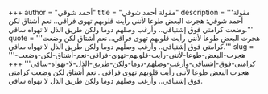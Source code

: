 +++
author = "أحمد شوقي"
title = "مقولة أحمد شوقي"
description = '''مقولة أحمد شوقي: هجرت البعض طوعا لأنني رأيت قلوبهم تهوى فراقي.. نعم أشتاق لكن وضعت كرامتي فوق إشتياقي.. وأرغب وصلهم دوما ولكن طريق الذل لا تهواه ساقي.'''
quote = '''هجرت البعض طوعا لأنني رأيت قلوبهم تهوى فراقي.. نعم أشتاق لكن وضعت كرامتي فوق إشتياقي.. وأرغب وصلهم دوما ولكن طريق الذل لا تهواه ساقي.'''
slug = '''هجرت-البعض-طوعا-لأنني-رأيت-قلوبهم-تهوى-فراقي-نعم-أشتاق-لكن-وضعت-كرامتي-فوق-إشتياقي-وأرغب-وصلهم-دوما-ولكن-طريق-الذل-لا-تهواه-ساقي'''
+++
هجرت البعض طوعا لأنني رأيت قلوبهم تهوى فراقي.. نعم أشتاق لكن وضعت كرامتي فوق إشتياقي.. وأرغب وصلهم دوما ولكن طريق الذل لا تهواه ساقي.
